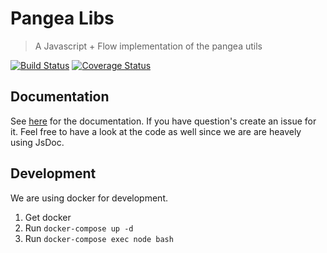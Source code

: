 # Pangea Libs
> A Javascript + Flow implementation of the pangea utils

[![Build Status](https://semaphoreci.com/api/v1/florianlenz/panthalassa/branches/feature-test_coverage/badge.svg)](https://semaphoreci.com/florianlenz/panthalassa)
[![Coverage Status](https://coveralls.io/repos/github/Bit-Nation/Panthalassa/badge.svg)](https://coveralls.io/github/Bit-Nation/Panthalassa)

## Documentation
See [here](http://bitnation-pangea-libs.readthedocs.io/) for the documentation. If you have question's create an issue for it. Feel free to have a look at the code as well since we are are heavely using JsDoc.

## Development

We are using docker for development.

1. Get docker
2. Run `docker-compose up -d`
3. Run `docker-compose exec node bash`